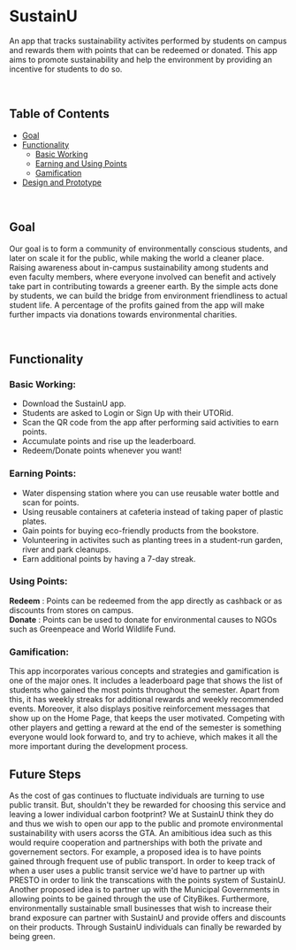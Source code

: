 # SustainU
An app that tracks sustainability activites performed by students on campus and rewards them with points that can be redeemed or donated. This app aims to promote sustainability and help the environment by providing an incentive for students to do so.

</br>

## Table of Contents
- [Goal](#goal)
- [Functionality](#functionality)
  - [Basic Working](#basic-working)
  - [Earning and Using Points](#earning-points)
  - [Gamification](#gamification)
- [Design and Prototype]()
  
</br>

## Goal
Our goal is to form a community of environmentally conscious students, and later on scale it for the public, while making the world a cleaner place. Raising awareness about in-campus sustainability among students and even faculty members, where everyone involved can benefit and actively take part in contributing towards a greener earth. By the simple acts done by students, we can build the bridge from environment friendliness to actual student life. A percentage of the profits gained from the app will make further impacts via donations towards environmental charities.

</br>

## Functionality
### Basic Working:
- Download the SustainU app.
- Students are asked to Login or Sign Up with their UTORid.
- Scan the QR code from the app after performing said activities to earn points.
- Accumulate points and rise up the leaderboard.
- Redeem/Donate points whenever you want!

### Earning Points:
- Water dispensing station where you can use reusable water bottle and scan for points.
- Using reusable containers at cafeteria instead of taking paper of plastic plates.
- Gain points for buying eco-friendly products from the bookstore.
- Volunteering in activites such as planting trees in a student-run garden, river and park cleanups.
- Earn additional points by having a 7-day streak.

### Using Points:
<strong>Redeem</strong> : Points can be redeemed from the app directly as cashback or as discounts from stores on campus. <br>
<strong>Donate</strong> : Points can be used to donate for environmental causes to NGOs such as Greenpeace and World Wildlife Fund.

### Gamification:
This app incorporates various concepts and strategies and gamification is one of the major ones. It includes a leaderboard page that shows the list of students who gained the most points throughout the semester. Apart from this, it has weekly streaks for additional rewards and weekly recommended events. Moreover, it also displays positive reinforcement messages that show up on the Home Page, that keeps the user motivated. Competing with other players and getting a reward at the end of the semester is something everyone would look forward to, and try to achieve, which makes it all the more important during the development process.


## Future Steps
As the cost of gas continues to fluctuate individuals are turning to use public transit. But, shouldn't they be rewarded for choosing this service and leaving a lower individual carbon footprint? 
We at SustainU think they do and thus we wish to open our app to the public and promote environmental sustainability with users acorss the GTA. An amibitious idea such as this would require cooperation and partnerships with both the private and governement sectors. For example, a proposed idea is to have points gained through frequent use of public transport. In order to keep track of when a user uses a public transit service we'd have to partner up with PRESTO in order to link the transcations with the points system of SustainU. Another proposed idea is to partner up with the Municipal Governments in allowing points to be gained through the use of CityBikes. Furthermore, environmentally sustainable small businesses that wish to increase their brand exposure can partner with SustainU and provide offers and discounts on their products. 
Through SustainU individuals can finally be rewarded by being green. 
